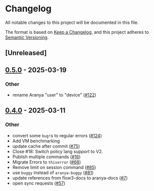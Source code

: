 # Changelog

All notable changes to this project will be documented in this file.

The format is based on [Keep a Changelog](https://keepachangelog.com/en/1.0.0/),
and this project adheres to [Semantic Versioning](https://semver.org/spec/v2.0.0.html).

## [Unreleased]

## [0.5.0](https://github.com/aranya-project/aranya-core/compare/aranya-runtime-v0.4.0...aranya-runtime-v0.5.0) - 2025-03-19

### Other

- rename Aranya "user" to "device" ([#122](https://github.com/aranya-project/aranya-core/pull/122))

## [0.4.0](https://github.com/aranya-project/aranya-core/compare/aranya-runtime-v0.3.0...aranya-runtime-v0.4.0) - 2025-03-11

### Other

- convert some `bug!`s to regular errors ([#124](https://github.com/aranya-project/aranya-core/pull/124))
- Add VM benchmarking
- update cache after commit ([#75](https://github.com/aranya-project/aranya-core/pull/75))
- Close #18: Switch policy lang support to V2.
- Publish multiple commands ([#16](https://github.com/aranya-project/aranya-core/pull/16))
- Migrate Errors to `thiserror` ([#68](https://github.com/aranya-project/aranya-core/pull/68))
- Remove limit on session command ([#85](https://github.com/aranya-project/aranya-core/pull/85))
- use `buggy` instead of `aranya-buggy` ([#81](https://github.com/aranya-project/aranya-core/pull/81))
- update references from flow3-docs to aranya-docs ([#7](https://github.com/aranya-project/aranya-core/pull/7))
- open sync requests ([#57](https://github.com/aranya-project/aranya-core/pull/57))
